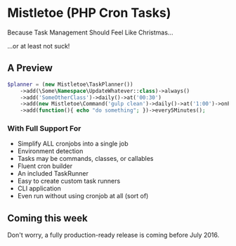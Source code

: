 # Mistletoe (PHP Cron Tasks)
Because Task Management Should Feel Like Christmas...

...or at least not suck!

## A Preview
```php
$planner = (new Mistletoe\TaskPlanner())
    ->add(\Some\Namespace\UpdateWhatever::class)->always()
    ->add('SomeOtherClass')->daily()->at('00:30')
    ->add(new Mistletoe\Command('gulp clean')->daily()->at('1:00')->onProductionOnly()
    ->add(function(){ echo "do something"; })->every5Minutes();
```

### With Full Support For
  * Simplify ALL cronjobs into a single job
  * Environment detection
  * Tasks may be commands, classes, or callables
  * Fluent cron builder
  * An included TaskRunner
  * Easy to create custom task runners
  * CLI application
  * Even run without using cronjob at all (sort of)

## Coming this week
Don't worry, a fully production-ready release is coming before July 2016.